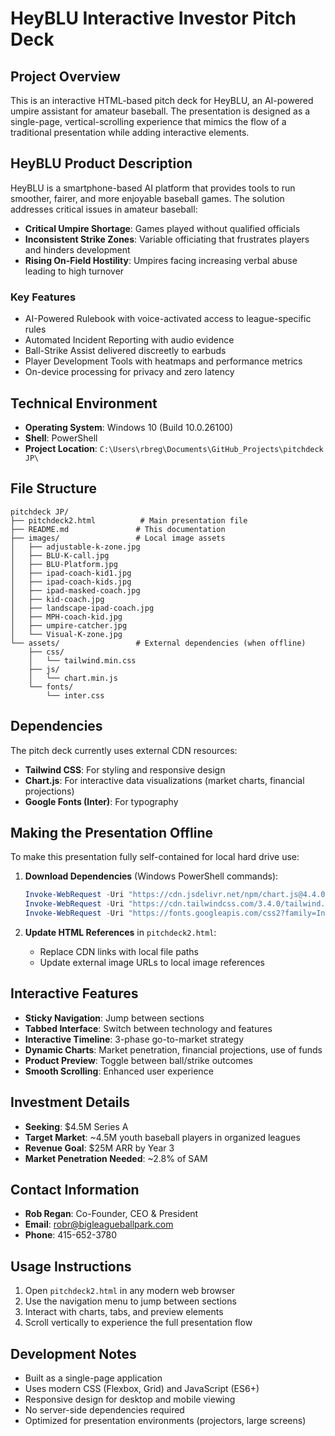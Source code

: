 # HeyBLU Interactive Investor Pitch Deck

## Project Overview
This is an interactive HTML-based pitch deck for HeyBLU, an AI-powered umpire assistant for amateur baseball. The presentation is designed as a single-page, vertical-scrolling experience that mimics the flow of a traditional presentation while adding interactive elements.

## HeyBLU Product Description
HeyBLU is a smartphone-based AI platform that provides tools to run smoother, fairer, and more enjoyable baseball games. The solution addresses critical issues in amateur baseball:

- **Critical Umpire Shortage**: Games played without qualified officials
- **Inconsistent Strike Zones**: Variable officiating that frustrates players and hinders development
- **Rising On-Field Hostility**: Umpires facing increasing verbal abuse leading to high turnover

### Key Features
- AI-Powered Rulebook with voice-activated access to league-specific rules
- Automated Incident Reporting with audio evidence
- Ball-Strike Assist delivered discreetly to earbuds
- Player Development Tools with heatmaps and performance metrics
- On-device processing for privacy and zero latency

## Technical Environment
- **Operating System**: Windows 10 (Build 10.0.26100)
- **Shell**: PowerShell
- **Project Location**: `C:\Users\rbreg\Documents\GitHub_Projects\pitchdeck JP\`

## File Structure
```
pitchdeck JP/
├── pitchdeck2.html          # Main presentation file
├── README.md               # This documentation
├── images/                 # Local image assets
│   ├── adjustable-k-zone.jpg
│   ├── BLU-K-call.jpg
│   ├── BLU-Platform.jpg
│   ├── ipad-coach-kid1.jpg
│   ├── ipad-coach-kids.jpg
│   ├── ipad-masked-coach.jpg
│   ├── kid-coach.jpg
│   ├── landscape-ipad-coach.jpg
│   ├── MPH-coach-kid.jpg
│   ├── umpire-catcher.jpg
│   └── Visual-K-zone.jpg
└── assets/                 # External dependencies (when offline)
    ├── css/
    │   └── tailwind.min.css
    ├── js/
    │   └── chart.min.js
    └── fonts/
        └── inter.css
```

## Dependencies
The pitch deck currently uses external CDN resources:
- **Tailwind CSS**: For styling and responsive design
- **Chart.js**: For interactive data visualizations (market charts, financial projections)
- **Google Fonts (Inter)**: For typography

## Making the Presentation Offline
To make this presentation fully self-contained for local hard drive use:

1. **Download Dependencies** (Windows PowerShell commands):
   ```powershell
   Invoke-WebRequest -Uri "https://cdn.jsdelivr.net/npm/chart.js@4.4.0/dist/chart.min.js" -OutFile "assets/js/chart.min.js"
   Invoke-WebRequest -Uri "https://cdn.tailwindcss.com/3.4.0/tailwind.min.css" -OutFile "assets/css/tailwind.min.css"
   Invoke-WebRequest -Uri "https://fonts.googleapis.com/css2?family=Inter:wght@400;500;600;700&display=swap" -OutFile "assets/fonts/inter.css"
   ```

2. **Update HTML References** in `pitchdeck2.html`:
   - Replace CDN links with local file paths
   - Update external image URLs to local image references

## Interactive Features
- **Sticky Navigation**: Jump between sections
- **Tabbed Interface**: Switch between technology and features
- **Interactive Timeline**: 3-phase go-to-market strategy
- **Dynamic Charts**: Market penetration, financial projections, use of funds
- **Product Preview**: Toggle between ball/strike outcomes
- **Smooth Scrolling**: Enhanced user experience

## Investment Details
- **Seeking**: $4.5M Series A
- **Target Market**: ~4.5M youth baseball players in organized leagues
- **Revenue Goal**: $25M ARR by Year 3
- **Market Penetration Needed**: ~2.8% of SAM

## Contact Information
- **Rob Regan**: Co-Founder, CEO & President
- **Email**: robr@bigleagueballpark.com
- **Phone**: 415-652-3780

## Usage Instructions
1. Open `pitchdeck2.html` in any modern web browser
2. Use the navigation menu to jump between sections
3. Interact with charts, tabs, and preview elements
4. Scroll vertically to experience the full presentation flow

## Development Notes
- Built as a single-page application
- Uses modern CSS (Flexbox, Grid) and JavaScript (ES6+)
- Responsive design for desktop and mobile viewing
- No server-side dependencies required
- Optimized for presentation environments (projectors, large screens)

